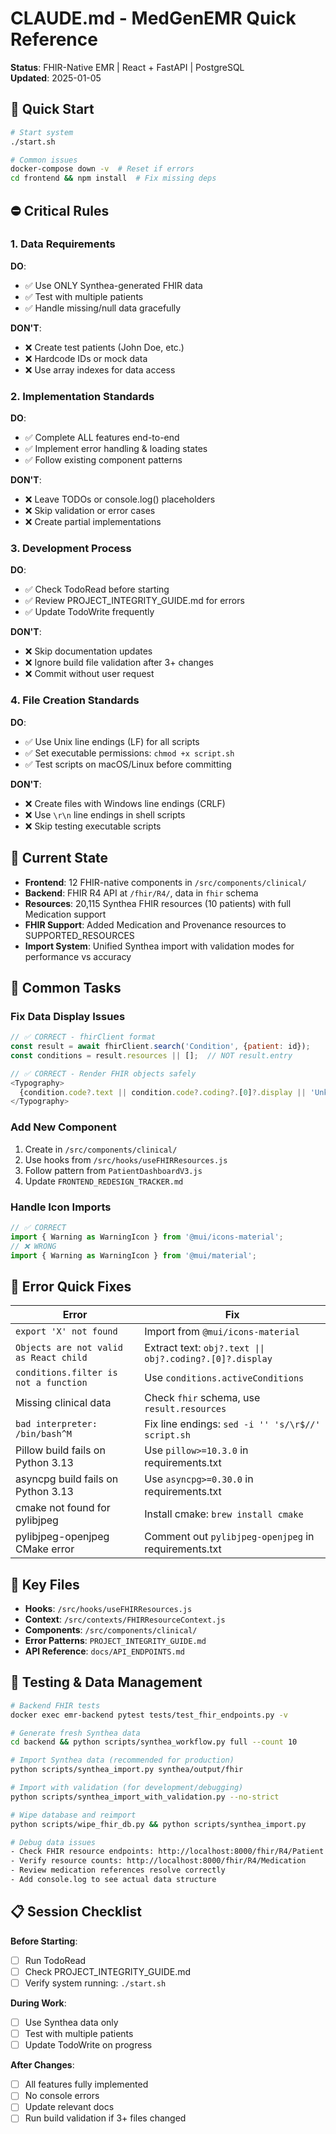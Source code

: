 # CLAUDE.md - MedGenEMR Quick Reference

**Status**: FHIR-Native EMR | React + FastAPI | PostgreSQL  
**Updated**: 2025-01-05  

## 🚀 Quick Start

```bash
# Start system
./start.sh

# Common issues
docker-compose down -v  # Reset if errors
cd frontend && npm install  # Fix missing deps
```

## ⛔ Critical Rules

### 1. Data Requirements
**DO**:
- ✅ Use ONLY Synthea-generated FHIR data
- ✅ Test with multiple patients  
- ✅ Handle missing/null data gracefully

**DON'T**:
- ❌ Create test patients (John Doe, etc.)
- ❌ Hardcode IDs or mock data
- ❌ Use array indexes for data access

### 2. Implementation Standards  
**DO**:
- ✅ Complete ALL features end-to-end
- ✅ Implement error handling & loading states
- ✅ Follow existing component patterns

**DON'T**:
- ❌ Leave TODOs or console.log() placeholders
- ❌ Skip validation or error cases
- ❌ Create partial implementations

### 3. Development Process
**DO**:
- ✅ Check TodoRead before starting
- ✅ Review PROJECT_INTEGRITY_GUIDE.md for errors
- ✅ Update TodoWrite frequently  

**DON'T**:
- ❌ Skip documentation updates
- ❌ Ignore build file validation after 3+ changes
- ❌ Commit without user request

### 4. File Creation Standards
**DO**:
- ✅ Use Unix line endings (LF) for all scripts
- ✅ Set executable permissions: `chmod +x script.sh`
- ✅ Test scripts on macOS/Linux before committing

**DON'T**:
- ❌ Create files with Windows line endings (CRLF)
- ❌ Use `\r\n` line endings in shell scripts
- ❌ Skip testing executable scripts

## 📍 Current State

- **Frontend**: 12 FHIR-native components in `/src/components/clinical/`
- **Backend**: FHIR R4 API at `/fhir/R4/`, data in `fhir` schema
- **Resources**: 20,115 Synthea FHIR resources (10 patients) with full Medication support
- **FHIR Support**: Added Medication and Provenance resources to SUPPORTED_RESOURCES
- **Import System**: Unified Synthea import with validation modes for performance vs accuracy

## 🔧 Common Tasks

### Fix Data Display Issues
```javascript
// ✅ CORRECT - fhirClient format
const result = await fhirClient.search('Condition', {patient: id});
const conditions = result.resources || [];  // NOT result.entry

// ✅ CORRECT - Render FHIR objects safely  
<Typography>
  {condition.code?.text || condition.code?.coding?.[0]?.display || 'Unknown'}
</Typography>
```

### Add New Component
1. Create in `/src/components/clinical/`
2. Use hooks from `/src/hooks/useFHIRResources.js`
3. Follow pattern from `PatientDashboardV3.js`
4. Update `FRONTEND_REDESIGN_TRACKER.md`

### Handle Icon Imports
```javascript
// ✅ CORRECT
import { Warning as WarningIcon } from '@mui/icons-material';
// ❌ WRONG  
import { Warning as WarningIcon } from '@mui/material';
```

## 🐛 Error Quick Fixes

| Error | Fix |
|-------|-----|
| `export 'X' not found` | Import from `@mui/icons-material` |
| `Objects are not valid as React child` | Extract text: `obj?.text \|\| obj?.coding?.[0]?.display` |
| `conditions.filter is not a function` | Use `conditions.activeConditions` |
| Missing clinical data | Check `fhir` schema, use `result.resources` |
| `bad interpreter: /bin/bash^M` | Fix line endings: `sed -i '' 's/\r$//' script.sh` |
| Pillow build fails on Python 3.13 | Use `pillow>=10.3.0` in requirements.txt |
| asyncpg build fails on Python 3.13 | Use `asyncpg>=0.30.0` in requirements.txt |
| cmake not found for pylibjpeg | Install cmake: `brew install cmake` |
| pylibjpeg-openjpeg CMake error | Comment out `pylibjpeg-openjpeg` in requirements.txt |

## 📁 Key Files

- **Hooks**: `/src/hooks/useFHIRResources.js`
- **Context**: `/src/contexts/FHIRResourceContext.js`
- **Components**: `/src/components/clinical/`
- **Error Patterns**: `PROJECT_INTEGRITY_GUIDE.md`
- **API Reference**: `docs/API_ENDPOINTS.md`

## 🧪 Testing & Data Management

```bash
# Backend FHIR tests
docker exec emr-backend pytest tests/test_fhir_endpoints.py -v

# Generate fresh Synthea data
cd backend && python scripts/synthea_workflow.py full --count 10

# Import Synthea data (recommended for production)
python scripts/synthea_import.py synthea/output/fhir

# Import with validation (for development/debugging)
python scripts/synthea_import_with_validation.py --no-strict

# Wipe database and reimport
python scripts/wipe_fhir_db.py && python scripts/synthea_import.py

# Debug data issues
- Check FHIR resource endpoints: http://localhost:8000/fhir/R4/Patient
- Verify resource counts: http://localhost:8000/fhir/R4/Medication
- Review medication references resolve correctly
- Add console.log to see actual data structure
```

## 📋 Session Checklist

**Before Starting**:
- [ ] Run TodoRead
- [ ] Check PROJECT_INTEGRITY_GUIDE.md
- [ ] Verify system running: `./start.sh`

**During Work**:
- [ ] Use Synthea data only
- [ ] Test with multiple patients
- [ ] Update TodoWrite on progress

**After Changes**:
- [ ] All features fully implemented
- [ ] No console errors
- [ ] Update relevant docs
- [ ] Run build validation if 3+ files changed